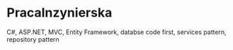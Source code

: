 # PracaInzynierska
C#, ASP.NET, MVC, Entity Framework, databse code first, services pattern, repository pattern

